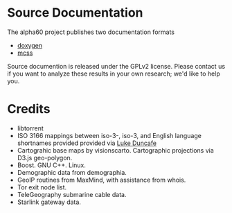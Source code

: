 <!--
<img src="images/identity/a60-logo-outline.svg?sanitize=true" height="287" width="301">
-->

# Source Documentation

The alpha60 project publishes two documentation formats

* [doxygen](https://github.com/bdekoz/alpha60-docs/blob/main/docs/doxygen/index.html)
* [mcss](mcss/index.html)

Source documention is released under the GPLv2 license. Please contact
us if you want to analyze these results in your own research; we'd
like to help you.


# Credits

* libtorrent
* ISO 3166 mappings between iso-3-, iso-3, and English language shortnames provided provided via [Luke Duncafe](https://github.com/lukes/ISO-3166-Countries-with-Regional-Codes)
* Cartograhic base maps by visionscarto. Cartographic projections via D3.js geo-polygon.
* Boost. GNU C++. Linux.
* Demographic data from demographia.
* GeoIP routines from MaxMind, with assistance from whois.
* Tor exit node list.
* TeleGeography submarine cable data.
* Starlink gateway data.
